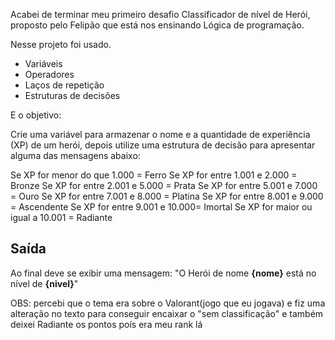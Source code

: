 Acabei de terminar meu primeiro desafio Classificador de nível de Herói, proposto pelo Felipão que está nos ensinando Lógica de programação.

Nesse projeto foi usado.

- Variáveis
- Operadores
- Laços de repetição
- Estruturas de decisões

E o objetivo:

Crie uma variável para armazenar o nome e a quantidade de experiência (XP) de um herói, depois utilize uma estrutura de decisão para apresentar alguma das mensagens abaixo:

Se XP for menor do que 1.000 = Ferro
Se XP for entre 1.001 e 2.000 = Bronze
Se XP for entre 2.001 e 5.000 = Prata
Se XP for entre 5.001 e 7.000 = Ouro
Se XP for entre 7.001 e 8.000 = Platina
Se XP for entre 8.001 e 9.000 = Ascendente
Se XP for entre 9.001 e 10.000= Imortal
Se XP for maior ou igual a 10.001 = Radiante

## Saída

Ao final deve se exibir uma mensagem:
"O Herói de nome **{nome}** está no nível de **{nivel}**"

OBS: percebi que o tema era sobre o Valorant(jogo que eu jogava) e fiz uma alteração no texto para conseguir encaixar o "sem classificação" e também deixei Radiante os pontos poís era meu rank lá
